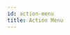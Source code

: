 ```yaml
---
id: action-menu
title: Action Menu
---
```


<div data-snack-id="@alevy-97/action-menu" data-snack-platform="web" data-snack-preview="true" data-snack-theme="dark" style={{"overflow":"hidden",background:"#212121",border:"1px solid var(--color-border)",borderRadius:"4px",height:"700px",width:"100%"}}></div>
